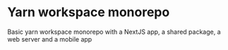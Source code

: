 # Yarn workspace monorepo

Basic yarn workspace monorepo with a NextJS app, a shared package, a web server and a mobile app
